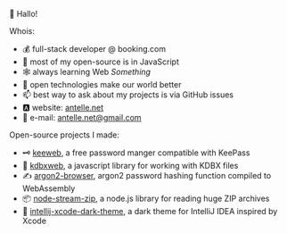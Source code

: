 :wave:  Hallo!

Whois:
- :moneybag:  full-stack developer @ booking.com
- :hammer:  most of my open-source is in JavaScript
- :spider_web:  always learning Web _Something_
- :seedling:  open technologies make our world better
- :mailbox:  best way to ask about my projects is via GitHub issues
- :a:  website: [antelle.net](https://antelle.net/)
- :email:  e-mail: antelle.net@gmail.com

Open-source projects I made:
- :old_key:  [keeweb](https://github.com/keeweb/keeweb), a free password manger compatible with KeePass
- :closed_lock_with_key:  [kdbxweb](https://github.com/keeweb/kdbxweb), a javascript library for working with KDBX files
- :writing_hand:  [argon2-browser](https://antelle.net/argon2-browser), argon2 password hashing function compiled to WebAssembly
- :package:  [node-stream-zip](https://github.com/antelle/node-stream-zip), a node.js library for reading huge ZIP archives
- :nail_care:  [intellij-xcode-dark-theme](https://github.com/antelle/intellij-xcode-dark-theme), a dark theme for IntelliJ IDEA inspired by Xcode
